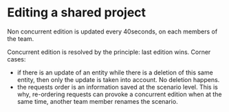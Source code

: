 # Editing a shared project

Non concurrent edition is updated every 40seconds, on each members of the team.

Concurrent edition is resolved by the principle: last edition wins.
Corner cases: 

- if there is an update of an entity while there is a deletion of this same entity, then only the update is taken into account. No deletion happens.
- the requests order is an information saved at the scenario level. This is why, re-ordering requests can provoke a concurrent edition when at the same time, another team member renames the scenario.



